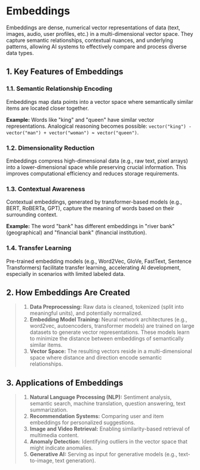 # Embeddings

Embeddings are dense, numerical vector representations of data (text, images, audio, user profiles, etc.) in a multi-dimensional vector space. They capture semantic relationships, contextual nuances, and underlying patterns, allowing AI systems to effectively compare and process diverse data types.

## 1. Key Features of Embeddings

### 1.1. Semantic Relationship Encoding

Embeddings map data points into a vector space where semantically similar items are located closer together.

**Example:** Words like "king" and "queen" have similar vector representations. Analogical reasoning becomes possible: `vector("king") - vector("man") + vector("woman") ≈ vector("queen")`.

### 1.2. Dimensionality Reduction

Embeddings compress high-dimensional data (e.g., raw text, pixel arrays) into a lower-dimensional space while preserving crucial information. This improves computational efficiency and reduces storage requirements.

### 1.3. Contextual Awareness

Contextual embeddings, generated by transformer-based models (e.g., BERT, RoBERTa, GPT), capture the meaning of words based on their surrounding context.

**Example:** The word "bank" has different embeddings in "river bank" (geographical) and "financial bank" (financial institution).

### 1.4. Transfer Learning

Pre-trained embedding models (e.g., Word2Vec, GloVe, FastText, Sentence Transformers) facilitate transfer learning, accelerating AI development, especially in scenarios with limited labeled data.

## 2. How Embeddings Are Created

> 1. **Data Preprocessing:** Raw data is cleaned, tokenized (split into meaningful units), and potentially normalized.
> 1. **Embedding Model Training:** Neural network architectures (e.g., word2vec, autoencoders, transformer models) are trained on large datasets to generate vector representations. These models learn to minimize the distance between embeddings of semantically similar items.
> 1. **Vector Space:** The resulting vectors reside in a multi-dimensional space where distance and direction encode semantic relationships.

## 3. Applications of Embeddings

> 1. **Natural Language Processing (NLP):** Sentiment analysis, semantic search, machine translation, question answering, text summarization.
> 1. **Recommendation Systems:** Comparing user and item embeddings for personalized suggestions.
> 1. **Image and Video Retrieval:** Enabling similarity-based retrieval of multimedia content.
> 1. **Anomaly Detection:** Identifying outliers in the vector space that might indicate anomalies.
> 1. **Generative AI:** Serving as input for generative models (e.g., text-to-image, text generation).
